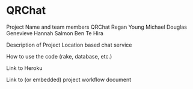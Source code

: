 QRChat
======

Project Name and team members
QRChat
Regan Young
Michael Douglas
Genevieve 
Hannah Salmon
Ben Te Hira

Description of Project
Location based chat service

How to use the code (rake, database, etc.)

Link to Heroku

Link to (or embedded) project workflow document
